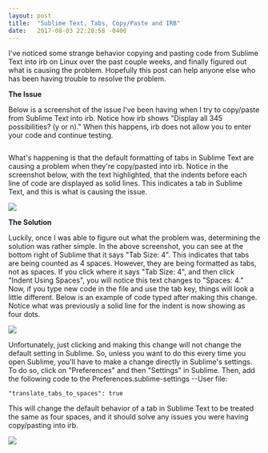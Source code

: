 ```yaml
---
layout: post
title:  "Sublime Text, Tabs, Copy/Paste and IRB"
date:   2017-08-03 22:28:58 -0400
---
```



I've noticed some strange behavior copying and pasting code from Sublime Text into irb on Linux over the past couple weeks, and finally figured out what is causing the problem.  Hopefully this post can help anyone else who has been having trouble to resolve the problem.

**The Issue**

Below is a screenshot of the issue I've been having when I try to copy/paste from Sublime Text into irb.  Notice how irb shows "Display all 345 possibilities? (y or n)."  When this happens, irb does not allow you to enter your code and continue testing.

<p><img src="http://i.imgur.com/sKPtrKw.png?1" alt="" /></p>

What's happening is that the default formatting of tabs in Sublime Text are causing a problem when they're copy/pasted into irb.  Notice in the screenshot below, with the text highlighted, that the indents before each line of code are displayed as solid lines.  This indicates a tab in Sublime Text, and this is what is causing the issue.

<p><img src="http://imgur.com/a/8hhG2.png"></p>

**The Solution**

Luckily, once I was able to figure out what the problem was, determining the solution was rather simple.  In the above screenshot, you can see at the bottom right of Sublime that it says "Tab Size: 4".  This indicates that tabs are being counted as 4 spaces.  However, they are being formatted as tabs, not as spaces.  If you click where it says "Tab Size: 4", and then click "Indent Using Spaces", you will notice this text changes to "Spaces: 4."  Now, if you type new code in the file and use the tab key, things will look a little different.  Below is an example of code typed after making this change.  Notice what was previously a solid line for the indent is now showing as four dots.

<p><img src="http://imgur.com/a/CCdpe.png"></p>

Unfortunately, just clicking and making this change will not change the default setting in Sublime.  So, unless you want to do this every time you open Sublime, you'll have to make a change directly in Sublime's settings.  To do so, click on "Preferences" and then "Settings" in Sublime.  Then, add the following code to the Preferences.sublime-settings --User file:

```
"translate_tabs_to_spaces": true
```

This will change the default behavior of a tab in Sublime Text to be treated the same as four spaces, and it should solve any issues you were having copy/pasting into irb.

<p><img src="http://imgur.com/a/f9gEB.png"></p>



